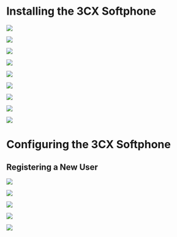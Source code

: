 # Installing the 3CX Softphone

![](https://github.com/JonmarCorpuz/Procedures/blob/main/3CX/Assets/3CX%20Softphone%20pt1.png)

![](https://github.com/JonmarCorpuz/Procedures/blob/main/3CX/Assets/3CX%20Softphone%20pt2.png)

![](https://github.com/JonmarCorpuz/Procedures/blob/main/3CX/Assets/3CX%20Softphone%20pt3.png)

![](https://github.com/JonmarCorpuz/Procedures/blob/main/3CX/Assets/3CX%20Softphone%20pt4.png)

![](https://github.com/JonmarCorpuz/Procedures/blob/main/3CX/Assets/3CX%20Softphone%20pt5.png)

![](https://github.com/JonmarCorpuz/Procedures/blob/main/3CX/Assets/3CX%20Softphone%20pt6.png)

![](https://github.com/JonmarCorpuz/Procedures/blob/main/3CX/Assets/3CX%20Softphone%20pt7.png)

![](https://github.com/JonmarCorpuz/Procedures/blob/main/3CX/Assets/3CX%20Softphone%20pt8.png)

![](https://github.com/JonmarCorpuz/Procedures/blob/main/3CX/Assets/3CX%20Softphone%20pt9.png)

# Configuring the 3CX Softphone

## Registering a New User

![](https://github.com/JonmarCorpuz/Procedures/blob/main/3CX/Assets/3CX%20Softphone%20pt10.png)

![](https://github.com/JonmarCorpuz/Procedures/blob/main/3CX/Assets/3CX%20Softphone%20pt11.png)

![](https://github.com/JonmarCorpuz/Procedures/blob/main/3CX/Assets/3CX%20Softphone%20pt12.png)

![](https://github.com/JonmarCorpuz/Procedures/blob/main/3CX/Assets/3CX%20Softphone%20pt13.png)

![](https://github.com/JonmarCorpuz/Procedures/blob/main/3CX/Assets/3CX%20Softphone%20pt14.png)

